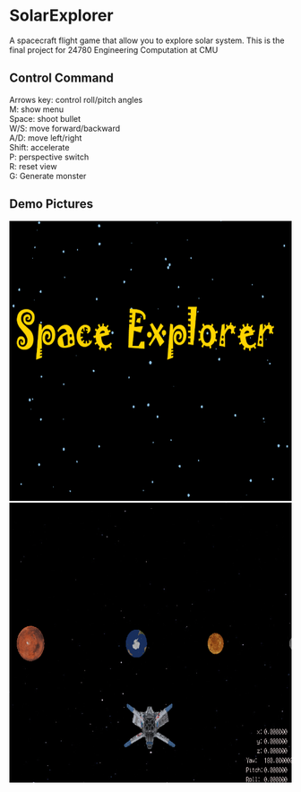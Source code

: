 # SolarExplorer
A spacecraft flight game that allow you to explore solar system. This is the final project for 24780 Engineering Computation at CMU

## Control Command
Arrows key: control roll/pitch angles <br>
M: show menu <br>
Space: shoot bullet <br>
W/S: move forward/backward <br>
A/D: move left/right <br>
Shift: accelerate <br>
P: perspective switch <br>
R: reset view <br>
G: Generate monster <br>

## Demo Pictures
<img src="pics/intro.png"  width="700" height="500">
<img src="pics/game.png"  width="700" height="500">

